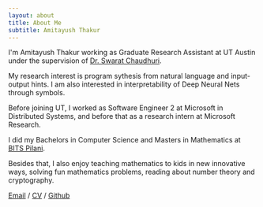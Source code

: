 ```yaml
---
layout: about
title: About Me
subtitle: Amitayush Thakur
---
```


I'm Amitayush Thakur working as Graduate Research Assistant at UT Austin under the supervision of [Dr. Swarat Chaudhuri](https://www.cs.utexas.edu/~swarat/).

My research interest is program sythesis from natural language and input-output hints. I am also interested in interpretability of Deep Neural Nets through symbols.

Before joining UT, I worked as Software Engineer 2 at Microsoft in Distributed Systems, and before that as a research intern at Microsoft Research.

I did my Bachelors in Computer Science and Masters in Mathematics at [BITS Pilani](https://www.bits-pilani.ac.in/).

Besides that, I also enjoy teaching mathematics to kids in new innovative ways, solving fun mathematics problems, reading about number theory and cryptography.

[Email](mailto:amitayusht@gmail.com)  /  [CV](https://amit9oct.github.io/resume)  /  [Github](https://github.com/amit9oct)

